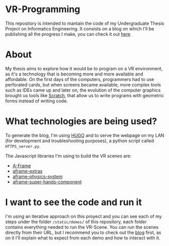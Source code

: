# VR-Programming
This repository is intended to mantain the code of my Undergraduate Thesis Project on Informatics Engineering. It consists on a blog on which I'll be publishing all the progress I make, you can check it out [here](https://jdjuli.github.io/vr-programming/)

# About

My thesis aims to explore how it would be to program on a VR environment, as it's a technology that is becoming more and more available and affordable. 
On the first days of the computers, programmers had to use perforated cards, but when screens became available, more complex tools such as IDEs came up and later on, the evolution of the computer graphics brought us tools like [Scratch](https://scratch.mit.edu/), that allow us to write programs with geometric forms instead of writing code.

# What technologies are being used?

To generate the blog, I'm using [HUGO](https://gohugo.io/) and to serve the webpage on my LAN (for development and troubleshooting purposes), a python script called `HTTPS_server.py`.

The Javascript libraries I'm using to build the VR scenes are:
 - [A-Frame](https://aframe.io/)
 - [aframe-extras](https://github.com/n5ro/aframe-extras)
 - [aframe-physics-system](https://github.com/n5ro/aframe-physics-system)
 - [aframe-super-hands-component](https://github.com/wmurphyrd/aframe-super-hands-component)

# I want to see the code and run it

I'm using an iterative approach on this proyect and you can see each of my steps under the folder `/static/demos/` of this repository, each folder contains everything needed to run the VR-Scene. 
You can run the scenes directly from their URL, but I recommend you to check out the [blog](https://jdjuli.github.io/vr-programming/) first, as on it I'll explain what to expect from each demo and how to interact with it.

